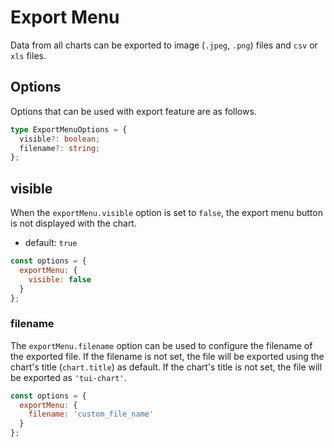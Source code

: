 # Export Menu

Data from all charts can be exported to image (`.jpeg`, `.png`) files and `csv` or `xls` files.

## Options
Options that can be used with export feature are as follows.

```ts
type ExportMenuOptions = {
  visible?: boolean;
  filename?: string;
};
```

## visible
When the `exportMenu.visible` option is set to `false`, the export menu button is not displayed with the chart.

* default: `true`

```js
const options = {
  exportMenu: {
    visible: false
  }
};
```

### filename

The `exportMenu.filename` option can be used to configure the filename of the exported file. If the filename is not set, the file will be exported using the chart's title (`chart.title`) as default. If the chart's title is not set, the file will be exported as `'tui-chart'`.

```js
const options = {
  exportMenu: {
    filename: 'custom_file_name'
  }
};
```
